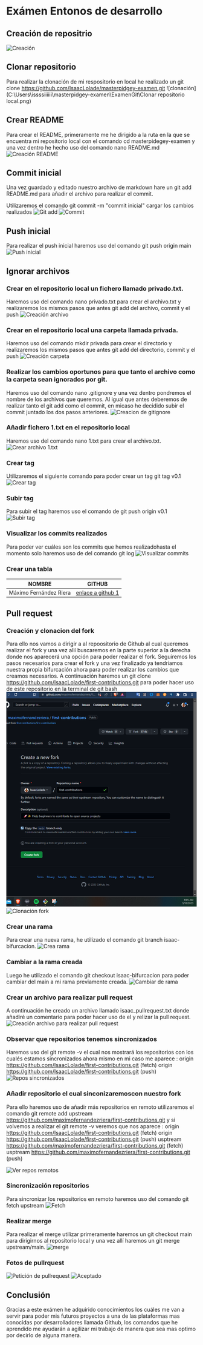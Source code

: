 # Exámen Entonos de desarrollo

## Creación de repositrio

![Creación](C:\Users\issssiiiiii\masterpidgey-examen\ExamenGit\crearrepositorio.png)

## Clonar repositorio

Para realizar la clonación de mi respositorio en local he realizado un git clone https://github.com/IsaacLolade/masterpidgey-examen.git
![clonación](C:\Users\issssiiiiii\masterpidgey-examen\ExamenGit\Clonar repositorio local.png)

## Crear README

Para crear el README, primeramente me he dirigido a la ruta en la que se encuentra mi repositorio local con el comando cd masterpidegey-examen y una vez dentro he hecho uso del comando nano README.md
![Creación README](C:\Users\issssiiiiii\masterpidgey-examen\ExamenGit\crearREADME.png)

## Commit inicial

Una vez guardado y editado nuestro archivo de markdown hare un git add README.md para añadir el archivo para realizar el commit.

Utilizaremos el comando git commit -m "commit inicial" cargar los cambios realizados
![Git add](C:\Users\issssiiiiii\masterpidgey-examen\ExamenGit\gitadd.png)
![Commit](C:\Users\issssiiiiii\masterpidgey-examen\ExamenGit\gitcommit.png)

## Push inicial

Para realizar el push inicial haremos uso del comando git push origin main
![Push inicial](C:\Users\issssiiiiii\masterpidgey-examen\ExamenGit\gitpush.png)

## Ignorar archivos

### Crear en el repositorio local un fichero llamado privado.txt.

Haremos uso del comando nano privado.txt para crear el archivo.txt y realizaremos los mismos pasos que antes git add del archivo, commit
y el push
![Creación archivo](C:\Users\issssiiiiii\masterpidgey-examen\ExamenGit\creacionprivado.txtydirectorioprivada.png)

### Crear en el repositorio local una carpeta llamada privada.

Haremos uso del comando mkdir privada para crear el directorio y realizaremos los mismos pasos que antes git add del directorio, commit y el push
![Creación carpeta](C:\Users\issssiiiiii\masterpidgey-examen\ExamenGit\creacionprivado.txtydirectorioprivada.png)

### Realizar los cambios oportunos para que tanto el archivo como la carpeta sean ignorados por git.

Haremos uso del comando nano .gitignore y una vez dentro pondremos el nombre de los archivos que queremos. Al igual que antes deberemos de realizar tanto el git add como el commit, en micaso he decidido subir el commit juntado los dos pasos anteriores.
![Creacion de gitignore](C:\Users\issssiiiiii\masterpidgey-examen\ExamenGit\gitignore.png)

### Añadir fichero 1.txt en el repositorio local

Haremos uso del comando nano 1.txt para crear el archivo.txt.
![Crear archivo 1.txt](C:\Users\issssiiiiii\masterpidgey-examen\ExamenGit\creacion1.txt.png)

### Crear tag

Utilizaremos el siguiente comando para poder crear un tag git tag v0.1
![Crear tag](C:\Users\issssiiiiii\masterpidgey-examen\ExamenGit\Creaciongittag.png)

### Subir tag

Para subir el tag haremos uso el comando de git push origin v0.1
![Subir tag](C:\Users\issssiiiiii\masterpidgey-examen\ExamenGit\subirtag.png)

### Visualizar los commits realizados

Para poder ver cuáles son los commits que hemos realizadohasta el momento solo haremos uso de del comando git log
![Visualizar commits](C:\Users\issssiiiiii\masterpidgey-examen\ExamenGit\Visualizarcommits.png)

### Crear una tabla

| NOMBRE                 | GITHUB                                                       |
| ---------------------- | ------------------------------------------------------------ |
| Máximo Fernández Riera | [enlace a github 1](https://github.com/maximofernandezriera) |

## Pull request

### Creación y clonacion del fork

Para ello nos vamos a dirigir a al repoositorio de Github al cual queremos realizar el fork y una vez allí buscaremos en la parte superior a la derecha donde nos aparecerá una opción para poder realizar el fork. Seguiremos los pasos necesarios para crear el fork y una vez finalizado ya tendriamos nuestra propia bifurcación ahora para poder realizar los cambios que creamos necesarios. A continuación haremos un git clone https://github.com/IsaacLolade/first-contributions.git para poder hacer uso de este repositorio en la terminal de git bash
![Creación fork](/ExamenGit/CrearFork.png)
![Clonación fork](C:\Users\issssiiiiii\masterpidgey-examen\ExamenGit\clonaciondefork.png)

### Crear una rama

Para crear una nueva rama, he utilizado el comando git branch isaac-bifurcacion.
![Crea rama](C:\Users\issssiiiiii\masterpidgey-examen\ExamenGit\creacionderama.png)

### Cambiar a la rama creada

Luego he utilizado el comando git checkout isaac-bifurcacion para poder cambiar del main a mi rama previamente creada.
![Cambiar de rama](C:\Users\issssiiiiii\masterpidgey-examen\ExamenGit\cambioamiramaycreaciondearchivopararealizarpullrequest.png)

### Crear un archivo para realizar pull request

A continuación he creado un archivo llamado isaac_pullrequest.txt donde añadiré un comentario para poder hacer uso de el y relizar la pull request.
![Creación archivo para realizar pull request](C:\Users\issssiiiiii\masterpidgey-examen\ExamenGit\cambioamiramaycreaciondearchivopararealizarpullrequest.png)

### Observar que repositorios tenemos sincronizados

Haremos uso del git remote -v el cual nos mostrará los repositorios con los cualés estamos sincronizados ahora mismo en mi caso me aparece :
origin https://github.com/IsaacLolade/first-contributions.git (fetch)
origin https://github.com/IsaacLolade/first-contributions.git (push)
![Repos sincronizados](C:\Users\issssiiiiii\masterpidgey-examen\ExamenGit\observarrepositoriossincronizados.png)

### Añadir repositorio el cual sinconizaremoscon nuestro fork

Para ello haremos uso de añadir más repositorios en remoto utilizaremos el comando git remote add upstream https://github.com/maximofernandezriera/first-contributions.git y si volvemos a realizar el git remote -v veremos que nos aparece :
origin https://github.com/IsaacLolade/first-contributions.git (fetch)
origin https://github.com/IsaacLolade/first-contributions.git (push)
usptream https://github.com/maximofernandezriera/first-contributions.git (fetch)
usptream https://github.com/maximofernandezriera/first-contributions.git (push)

![Ver repos remotos](C:\Users\issssiiiiii\masterpidgey-examen\ExamenGit\observarrepositoriossincronizados2.png.png)

### Sincronización repositorios

Para sincronizar los repositorios en remoto haremos uso del comando git fetch upstream
![Fetch](C:\Users\issssiiiiii\masterpidgey-examen\ExamenGit\sincronizacionderepositorios.png)

### Realizar merge

Para realizar el merge utilizar primeramente haremos un git checkout main para dirigirnos al repositorio local y una vez allí haremos un git merge upstream/main.
![merge](C:\Users\issssiiiiii\masterpidgey-examen\ExamenGit\merge.png)

### Fotos de pullrquest

![Petición de pullrequest](C:\Users\issssiiiiii\masterpidgey-examen\ExamenGit\pullrquest.png)
![Aceptado](C:\Users\issssiiiiii\masterpidgey-examen\ExamenGit\pullrequestmergeado.png)

## Conclusión

Gracias a este exámen he adquirido conocimientos los cuáles me van a servir para poder mis futuros proyectos a una de las plataformas mas conocidas por desarrolladores llamada Github, los comandos que he aprendido me ayudarán a agilizar mi trabajo de manera que sea mas optimo por decirlo de alguna manera.
